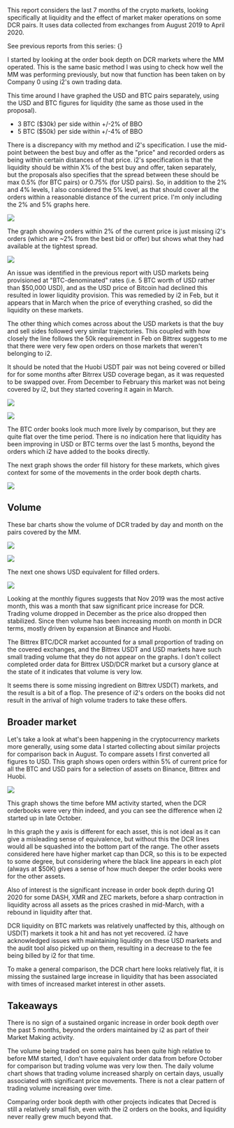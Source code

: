 This report considers the last 7 months of the crypto markets, looking specifically at liquidity and the effect of market maker operations on some DCR pairs. It uses data collected from exchanges from August 2019 to April 2020.

See previous reports from this series: {}

I started by looking at the order book depth on DCR markets where the MM operated. This is the same basic method I was using to check how well the MM was performing previously, but now that function has been taken on by Company 0 using i2's own trading data.

This time around I have graphed the USD and BTC pairs separately, using the USD and BTC figures for liquidity (the same as those used in the proposal).

- 3 BTC ($30k) per side within +/-2% of BBO
- 5 BTC ($50k) per side within +/-4% of BBO

There is a discrepancy with my method and i2's specification. I use the mid-point between the best buy and offer as the "price" and recorded orders as being within certain distances of that price. i2's specification is that the liquidity should be within X% of the best buy and offer, taken separately, but the proposals also specifies that the spread between these should be max 0.5% (for BTC pairs) or 0.75% (for USD pairs). So, in addition to the 2% and 4% levels, I also considered the 5% level, as that should cover all the orders within a reasonable distance of the current price. I'm only including the 2% and 5% graphs here.

![](depth-usd-2.png)

The graph showing orders within 2% of the current price is just missing i2's orders (which are ~2% from the best bid or offer) but shows what they had available at the tightest spread. 

![](depth-usd-5.png)

An issue was identified in the previous report with USD markets being provisioned at "BTC-denominated" rates (i.e. 5 BTC worth of USD rather than $50,000 USD), and as the USD price of Bitcoin had declined this resulted in lower liquidity provision. This was remedied by i2 in Feb, but it appears that in March when the price of everything crashed, so did the liquidity on these markets. 

The other thing which comes across about the USD markets is that the buy and sell sides followed very similar trajectories. This coupled with how closely the line follows the 50k requirement in Feb on Bittrex suggests to me that there were very few open orders on those markets that weren't belonging to i2. 

It should be noted that the Huobi USDT pair was not being covered or billed for for some months after Bitrrex USD coverage began, as it was requested to be swapped over. From December to February this market was not being covered by i2, but they started covering it again in March.

![](depth-btc-2.png)

![](depth-btc-5.png)

The BTC order books look much more lively by comparison, but they are quite flat over the time period. There is no indication here that liquidity has been improving in USD or BTC terms over the last 5 months, beyond the orders which i2 have added to the books directly.

The next graph shows the order fill history for these markets, which gives context for some of the movements in the order book depth charts.

![](order-fill-history.png)

## Volume

These bar charts show the volume of DCR traded by day and month on the pairs covered by the MM.

![](DCR-volume.png)

![](DCR-volume-month.png)

The next one shows USD equivalent for filled orders.

![](USD-volume-month.png)

Looking at the monthly figures suggests that Nov 2019 was the most active month, this was a month that saw significant price increase for DCR. Trading volume dropped in December as the price also dropped then stabilized. Since then volume has been increasing month on month in DCR terms, mostly driven by expansion at Binance and Huobi.

The Bittrex BTC/DCR market accounted for a small proportion of trading on the covered exchanges, and the Bittrex USDT and USD markets have such small trading volume that they do not appear on the graphs. I don't collect completed order data for Bittrex USD/DCR market but a cursory glance at the state of it indicates that volume is very low.

It seems there is some missing ingredient on Bittrex USD(T) markets, and the result is a bit of a flop. The presence of i2's orders on the books did not result in the arrival of high volume traders to take these offers. 

## Broader market

Let's take a look at what's been happening in the cryptocurrency markets more generally, using some data I started collecting about similar projects for comparison back in August. To compare assets I first converted all figures to USD. This graph shows open orders within 5% of current price for all the BTC and USD pairs for a selection of assets on Binance, Bittrex and Huobi.

![](assets-liquidity-by-pair-5.png)

This graph shows the time before MM activity started, when the DCR orderbooks were very thin indeed, and you can see the difference when i2 started up in late October.

In this graph the y axis is different for each asset, this is not ideal as it can give a misleading sense of equivalence, but without this the DCR lines would all be squashed into the bottom part of the range. The other assets considered here have higher market cap than DCR, so this is to be expected to some degree, but considering where the black line appears in each plot (always at $50K) gives a sense of how much deeper the order books were for the other assets.

Also of interest is the significant increase in order book depth during Q1 2020 for some DASH, XMR and ZEC markets, before a sharp contraction in liquidity across all assets as the prices crashed in mid-March, with a rebound in liquidity after that.

DCR liquidity on BTC markets was relatively unaffected by this, although on USD(T) markets it took a hit and has not yet recovered. i2 have acknowledged issues with maintaining liquidity on these USD markets and the audit tool also picked up on them, resulting in a decrease to the fee being billed by i2 for that time.

To make a general comparison, the DCR chart here looks relatively flat, it is missing the sustained large increase in liquidity that has been associated with times of increased market interest in other assets. 

## Takeaways

There is no sign of a sustained organic increase in order book depth over the past 5 months, beyond the orders maintained by i2 as part of their Market Making activity.

The volume being traded on some pairs has been quite high relative to before MM started, I don't have equivalent order data from before October for comparison but trading volume was very low then. The daily volume chart shows that trading volume increased sharply on certain days, usually associated with significant price movements. There is not a clear pattern of trading volume increasing over time.

Comparing order book depth with other projects indicates that Decred is still a relatively small fish, even with the i2 orders on the books, and liquidity never really grew much beyond that.